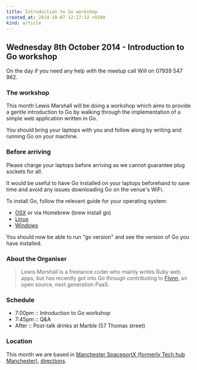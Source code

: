 ```yaml
---
title: Introduction to Go workshop
created_at: 2014-10-07 12:27:32 +0100
kind: article
---
```


## Wednesday 8th October 2014 - Introduction to Go workshop

On the day if you need any help with the meetup call Will on 07939 547 962.

### The workshop

This month Lewis Marshall will be doing a workshop which aims to provide a gentle introduction to Go by walking through the implementation of a simple web application written in Go.

You should bring your laptops with you and follow along by writing and running Go on your machine.

### Before arriving

Please charge your laptops before arriving as we cannot guarantee plug sockets for all.

It would be useful to have Go installed on your laptops beforehand to save time and avoid any issues downloading Go on the venue's WiFi.

To install Go, follow the relevant guide for your operating system:

* [OSX](https://golang.org/doc/install#osx) or via Homebrew (brew install go)
* [Linux](https://golang.org/doc/install#tarball)
* [Windows](https://golang.org/doc/install#windows)

You should now be able to run "go version" and see the version of Go you have installed.

### About the Organiser

> Lewis Marshall is a freelance coder who mainly writes Ruby web apps, but has recently got into Go through contributing to [Flynn](https://flynn.io), an open source, next generation PaaS.

### Schedule

* 7:00pm :: Introduction to Go workshop
* 7:45pm :: Q&A
* After  :: Post-talk drinks at Marble (57 Thomas street)

### Location

This month we are based in [Manchester SpaceportX (formerly Tech hub Manchester)](http://spaceportx.com/), [directions](https://www.google.com/maps/preview?daddr=53.4823,-2.23394).
